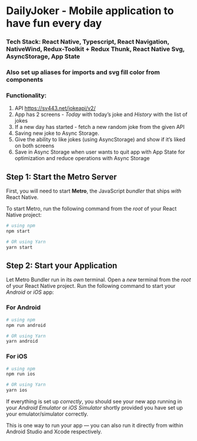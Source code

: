 # DailyJoker - Mobile application to have fun every day

### Tech Stack: React Native, Typescript, React Navigation, NativeWind, Redux-Toolkit + Redux Thunk, React Native Svg, AsyncStorage, App State

### Also set up aliases for imports and svg fill color from components

### Functionality:
1. API https://sv443.net/jokeapi/v2/
2. App has 2 screens - *Today* with today’s joke and *History* with the list of jokes
3. If a new day has started - fetch a new random joke from the given API
4. Saving new joke to Async Storage.
5. Give the ability to like jokes (using AsyncStorage) and show if it’s liked on both screens
6. Save in Async Storage when user wants to quit app with App State for optimization and reduce operations with Async Storage

## Step 1: Start the Metro Server

First, you will need to start **Metro**, the JavaScript _bundler_ that ships _with_ React Native.

To start Metro, run the following command from the _root_ of your React Native project:

```bash
# using npm
npm start

# OR using Yarn
yarn start
```

## Step 2: Start your Application

Let Metro Bundler run in its _own_ terminal. Open a _new_ terminal from the _root_ of your React Native project. Run the following command to start your _Android_ or _iOS_ app:

### For Android

```bash
# using npm
npm run android

# OR using Yarn
yarn android
```

### For iOS

```bash
# using npm
npm run ios

# OR using Yarn
yarn ios
```

If everything is set up _correctly_, you should see your new app running in your _Android Emulator_ or _iOS Simulator_ shortly provided you have set up your emulator/simulator correctly.

This is one way to run your app — you can also run it directly from within Android Studio and Xcode respectively.

